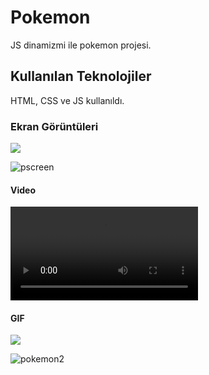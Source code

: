<h1>Pokemon</h1>

JS dinamizmi ile pokemon projesi.

<h2> Kullanılan Teknolojiler</h2>

HTML, CSS ve JS kullanıldı.


<h3>Ekran Görüntüleri</h3>

![](pscreen.png)

![pscreen](https://github.com/EyupSaltukB/pokemon/assets/129687853/320c9d49-ef24-4c19-894b-39def5b2c592)


<h4> Video </h4>

![](pokemon.mp4)


<h4> GIF </h4>

![](pokemon2.gif)

![pokemon2](https://github.com/EyupSaltukB/pokemon/assets/129687853/a97b5d14-5573-469f-ad0b-475333257422)
